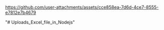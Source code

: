 

https://github.com/user-attachments/assets/cce858ea-7d6d-4ce7-8555-e7812e7b4679

"# Uploads_Excel_file_in_Nodejs" 
